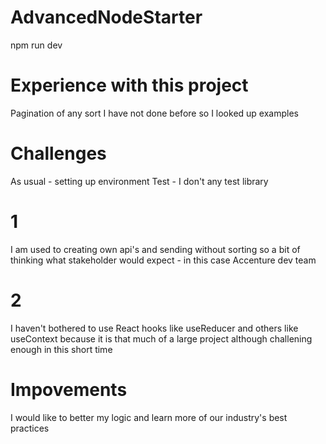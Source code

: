 # AdvancedNodeStarter
npm run dev

# Experience with this project
Pagination of any sort I have not done before so I looked up examples

# Challenges
As usual - setting up environment
Test - I don't any test library

# 1
I am used to creating own api's and sending without sorting so a bit of thinking what stakeholder would expect - in this case Accenture dev team

# 2
I haven't bothered to use React hooks like useReducer and others like useContext because it is that much of a large project although challening enough in this short time

# Impovements
I would like to better my logic and learn more of our industry's best practices
